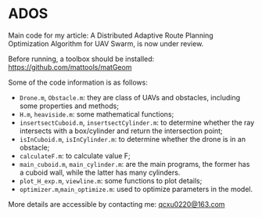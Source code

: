 # ADOS
Main code for my article: A Distributed Adaptive Route Planning Optimization Algorithm for UAV Swarm, is now under review. 

Before running, a toolbox should be installed: https://github.com/mattools/matGeom

Some of the code information is as follows: 
- `Drone.m`, `Obstacle.m`: they are class of UAVs and obstacles, including some properties and methods;
- `H.m`, `heaviside.m`: some mathematical functions;
- `insertsectCuboid.m`, `insertsectCylinder.m`: to determine whether the ray intersects with a box/cylinder and return the intersection point;
- `isInCuboid.m`, `isInCylinder.m`: to determine whether the drone is in an obstacle;
- `calculateF.m`: to calculate value F;
- `main_cuboid.m`, `main_cylinder.m`: are the main programs, the former has a cuboid wall, while the latter has many cylinders.
- `plot_H_exp.m`, `viewline.m`: some functions to plot details;
- `optimizer.m`,`main_optimize.m`: used to optimize parameters in the model.

More details are accessible by contacting me: qcxu0220@163.com
